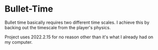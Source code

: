 # Bullet-Time

Bullet time basically requires two different time scales. I achieve this by backing out the timescale from the player's physics.

Project uses 2022.2.15 for no reason other than it's what I already had on my computer.
